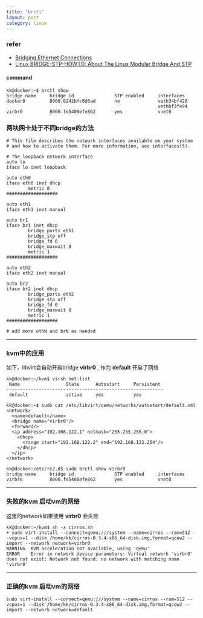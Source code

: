 ```yaml
---
title: "brctl"
layout: post
category: linux
---
```


### refer

+ [Bridging Ethernet Connections](https://help.ubuntu.com/community/NetworkConnectionBridge)
+ [Linux BRIDGE-STP-HOWTO: About The Linux Modular Bridge And STP](http://www.tldp.org/HOWTO/BRIDGE-STP-HOWTO/set-up-the-bridge.html)




#### command

```
kk@docker:~$ brctl show
bridge name     bridge id               STP enabled     interfaces
docker0         8000.0242bfc6d6ad       no              veth34bf428
                                                        vethbf3fe94
virbr0          8000.fe5400efe862       yes             vnet0
```

### 两块网卡处于不同bridge的方法

```
# This file describes the network interfaces available on your system
# and how to activate them. For more information, see interfaces(5).

# The loopback network interface
auto lo
iface lo inet loopback

auto eth0
iface eth0 inet dhcp
        metric 0
###################

auto eth1
iface eth1 inet manual

auto br1
iface br1 inet dhcp
        bridge_ports eth1
        bridge_stp off
        bridge_fd 0
        bridge_maxwait 0
        metric 1
###################

auto eth2
iface eth2 inet manual
        
auto br2
iface br2 inet dhcp
        bridge_ports eth2
        bridge_stp off
        bridge_fd 0
        bridge_maxwait 0
        metric 1
###################

# add more ethN and brN as needed
```

---

### kvm中的应用


如下，libvirt会自动开启bridge **virbr0** , 作为 **default** 开启了网络


```
kk@docker:~/kvm$ virsh net-list
 Name                 State      Autostart     Persistent
----------------------------------------------------------
 default              active     yes           yes
```

```
kk@docker:~$ sudo cat /etc/libvirt/qemu/networks/autostart/default.xml 
<network>
  <name>default</name>
  <bridge name="virbr0"/>
  <forward/>
  <ip address="192.168.122.1" netmask="255.255.255.0">
    <dhcp>
      <range start="192.168.122.2" end="192.168.122.254"/>
    </dhcp>
  </ip>
</network>
```

```
kk@docker:/etc/rc2.d$ sudo brctl show virbr0
bridge name     bridge id               STP enabled     interfaces
virbr0          8000.fe5400efe862       yes             vnet0
```

---

### 失败的kvm 启动vm的网络

这里的network如果使用 **virbr0** 会失败


```
kk@docker:~/kvm$ sh -x cirros.sh 
+ sudo virt-install --connect=qemu:///system --name=cirros --ram=512 --vcpus=1 --disk /home/kk/cirros-0.3.4-x86_64-disk.img,format=qcow2 --import --network network=virbr0
WARNING  KVM acceleration not available, using 'qemu'
ERROR    Error in network device parameters: Virtual network 'virbr0' does not exist: Network not found: no network with matching name 'virbr0'
```

---

### 正确的kvm 启动vm的网络

```
sudo virt-install --connect=qemu:///system --name=cirros --ram=512 --vcpus=1 --disk /home/kk/cirros-0.3.4-x86_64-disk.img,format=qcow2 --import --network network=default
```
